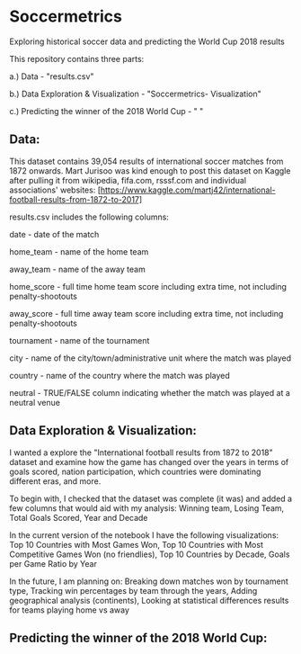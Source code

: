 # Soccermetrics
Exploring historical soccer data and predicting the World Cup 2018 results

This repository contains three parts:

a.) Data - "results.csv"

b.) Data Exploration & Visualization - "Soccermetrics- Visualization"

c.) Predicting the winner of the 2018 World Cup - " "


## Data:
This dataset contains 39,054 results of international soccer matches from 1872 onwards. 
Mart Jurisoo was kind enough to post this dataset on Kaggle after pulling it from wikipedia, fifa.com, rsssf.com and individual associations' websites: [https://www.kaggle.com/martj42/international-football-results-from-1872-to-2017] 

results.csv includes the following columns:

date - date of the match

home_team - name of the home team

away_team - name of the away team

home_score - full time home team score including extra time, not including penalty-shootouts

away_score - full time away team score including extra time, not including penalty-shootouts

tournament - name of the tournament

city - name of the city/town/administrative unit where the match was played

country - name of the country where the match was played

neutral - TRUE/FALSE column indicating whether the match was played at a neutral venue


## Data Exploration & Visualization:
I wanted a explore the "International football results from 1872 to 2018" dataset and examine how the game has changed over the years in terms of goals scored, nation participation, which countries were dominating different eras, and more.

To begin with, I checked that the dataset was complete (it was) and added a few columns that would aid with my analysis:
Winning team, Losing Team, Total Goals Scored, Year and Decade


In the current version of the notebook I have the following visualizations: 
Top 10 Countries with Most Games Won, 
Top 10 Countries with Most Competitive Games Won (no friendlies), 
Top 10 Countries by Decade, 
Goals per Game Ratio by Year


In the future, I am planning on:
Breaking down matches won by tournament type, 
Tracking win percentages by team through the years, 
Adding geographical analysis (continents), 
Looking at statistical differences results for teams playing home vs away


## Predicting the winner of the 2018 World Cup:
